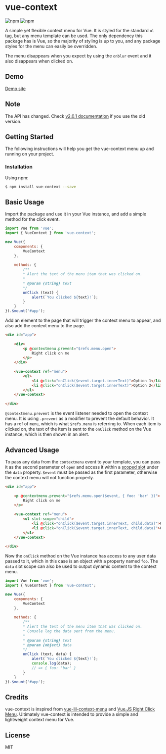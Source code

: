 # vue-context

[![npm](https://img.shields.io/npm/v/vue-context.svg)](https://www.npmjs.org/package/vue-context)
[![npm](https://img.shields.io/npm/dt/vue-context.svg)](https://www.npmjs.org/package/vue-context)
<a href="https://vuejs.org">
    <img alt="" src="https://img.shields.io/badge/vue.js-2.x-green.svg?style=flat-square">
</a>

A simple yet flexible context menu for Vue. It is styled for the standard `ul` tag,
but any menu template can be used. The only dependency this package has is Vue,
so the majority of styling is up to you, and any package styles for the menu
can easily be overridden.

The menu disappears when you expect by using the `onblur` event and it also
disappears when clicked on.

## Demo

[Demo site](https://rawilk.github.io/vue-context)

## Note
The API has changed. Check [v2.0.1 documentation](https://github.com/rawilk/vue-context/blob/master/docs/2.0.1.md) 
if you use the old version.

## Getting Started

The following instructions will help you get the vue-context menu up and running on
your project.

### Installation

Using npm:
```bash
$ npm install vue-context --save
```

## Basic Usage

Import the package and use it in your Vue instance, and add a simple method
for the click event.

```js
import Vue from 'vue';
import { VueContext } from 'vue-context';

new Vue({
    components: {
    	VueContext
    },
    
    methods: {
    	/**
    	* Alert the text of the menu item that was clicked on.
    	* 
        * @param {string} text
        */
    	onClick (text) {
            alert(`You clicked ${text}!`);
    	}
    }
}).$mount('#app');
```

Add an element to the page that will trigger the context menu to appear,
and also add the context menu to the page.

```html
<div id="app">
    
    <div>
        <p @contextmenu.prevent="$refs.menu.open">
            Right click on me
        </p>
    </div>
    
    <vue-context ref="menu">
        <ul>
            <li @click="onClick($event.target.innerText)">Option 1</li>
            <li @click="onClick($event.target.innerText)">Option 2</li>
        </ul>
    </vue-context>
    
</div>
```

`@contextmenu.prevent` is the event listener needed to open the context menu. It is using
`.prevent` as a modifier to prevent the default behavior. It has a ref of `menu`, which
is what `$refs.menu` is referring to. When each item is clicked on, the text of the item
is sent to the `onClick` method on the Vue instance, which is then shown in an alert.

## Advanced Usage

To pass any data from the `contextmenu` event to your template, you can pass it as the second
parameter of `open` and access it within a [scoped slot](https://vuejs.org/v2/guide/components.html#Scoped-Slots) 
under the `data` property. `$event` must be passed as the first parameter,
otherwise the context menu will not function properly.

```html
<div id="app">
    
    <p @contextmenu.prevent="$refs.menu.open($event, { foo: 'bar' })">
        Right click on me
    </p>
    
    <vue-context ref="menu">
        <ul slot-scope="child">
            <li @click="onClick($event.target.innerText, child.data)">Option 1</li>
            <li @click="onClick($event.target.innerText, child.data)">Option 2</li>
        </ul>
    </vue-context>
    
</div>
```

Now the `onClick` method on the Vue instance has access to any user data passed to it,
which in this case is an object with a property named `foo`. The `data` slot scope
can also be used to output dynamic content to the context menu.

```js
import Vue from 'vue';
import { VueContext } from 'vue-context';

new Vue({
    components: {
    	VueContext
    },
    
    methods: {
    	/**
    	* Alert the text of the menu item that was clicked on.
    	* Console log the data sent from the menu.
    	* 
        * @param {string} text
        * @param {object} data
        */
    	onClick (text, data) {
            alert(`You clicked ${text}!`);
            console.log(data);
            // => { foo: 'bar' }
    	}
    }
}).$mount('#app');
```

## Credits

vue-context is inspired from [vue-lil-context-menu](https://github.com/timwis/vue-lil-context-menu)
and [Vue.JS Right Click Menu](http://vuejsexamples.com/vue-js-right-click-menu/). Ultimately
vue-context is intended to provide a simple and lightweight context menu for Vue.

## License

MIT